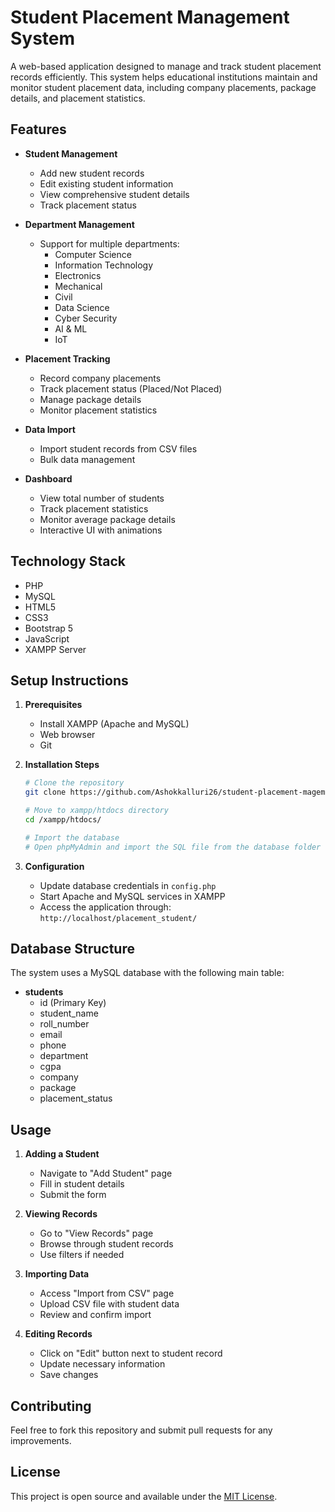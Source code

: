 # Student Placement Management System

A web-based application designed to manage and track student placement records efficiently. This system helps educational institutions maintain and monitor student placement data, including company placements, package details, and placement statistics.

## Features

- **Student Management**
  - Add new student records
  - Edit existing student information
  - View comprehensive student details
  - Track placement status

- **Department Management**
  - Support for multiple departments:
    - Computer Science
    - Information Technology
    - Electronics
    - Mechanical
    - Civil
    - Data Science
    - Cyber Security
    - AI & ML
    - IoT

- **Placement Tracking**
  - Record company placements
  - Track placement status (Placed/Not Placed)
  - Manage package details
  - Monitor placement statistics

- **Data Import**
  - Import student records from CSV files
  - Bulk data management

- **Dashboard**
  - View total number of students
  - Track placement statistics
  - Monitor average package details
  - Interactive UI with animations

## Technology Stack

- PHP
- MySQL
- HTML5
- CSS3
- Bootstrap 5
- JavaScript
- XAMPP Server

## Setup Instructions

1. **Prerequisites**
   - Install XAMPP (Apache and MySQL)
   - Web browser
   - Git

2. **Installation Steps**
   ```bash
   # Clone the repository
   git clone https://github.com/Ashokkalluri26/student-placement-magement-system.git

   # Move to xampp/htdocs directory
   cd /xampp/htdocs/

   # Import the database
   # Open phpMyAdmin and import the SQL file from the database folder
   ```

3. **Configuration**
   - Update database credentials in `config.php`
   - Start Apache and MySQL services in XAMPP
   - Access the application through: `http://localhost/placement_student/`

## Database Structure

The system uses a MySQL database with the following main table:

- **students**
  - id (Primary Key)
  - student_name
  - roll_number
  - email
  - phone
  - department
  - cgpa
  - company
  - package
  - placement_status

## Usage

1. **Adding a Student**
   - Navigate to "Add Student" page
   - Fill in student details
   - Submit the form

2. **Viewing Records**
   - Go to "View Records" page
   - Browse through student records
   - Use filters if needed

3. **Importing Data**
   - Access "Import from CSV" page
   - Upload CSV file with student data
   - Review and confirm import

4. **Editing Records**
   - Click on "Edit" button next to student record
   - Update necessary information
   - Save changes

## Contributing

Feel free to fork this repository and submit pull requests for any improvements.

## License

This project is open source and available under the [MIT License](LICENSE). 